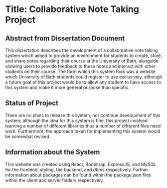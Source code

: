 # Title: Collaborative Note Taking Project
## Abstract from Dissertation Document

This dissertation describes the development of a collaborative note taking system which aimed to provide an environment for students to create, store, and share notes regarding their course at the University of Bath, alongside allowing users to provide feedback to these notes and interact with other students on their course. The form which this system took was a website which University of Bath students could register to use exclusively, although a future goal of this project would be to allow any student to have access to this system and make it more general purpose than specific.

## Status of Project

There are no plans to release this system, nor continue development of this system; although the idea for this system is fine, this project involved learning a number of different libraries thus a number of different files need work. Furthermore, the approach taken for implementing this system would be somewhat revised.

## Information about the System

This website was created using React, Bootstrap, ExpressJS, and MySQL for the frontend, styling, the backend, and dbms respectively. Further information about packages can be found within the package.json files within the client and server folders respectively.
